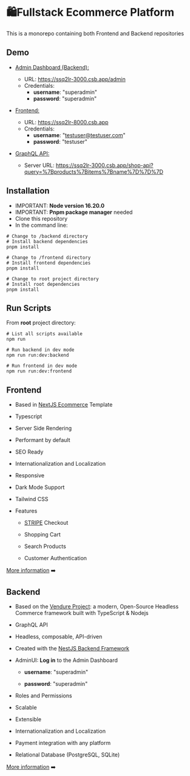 # 🛍Fullstack Ecommerce Platform

This is a monorepo containing both Frontend and Backend repositories

## Demo
- <u>Admin Dashboard (Backend):</u>
  - URL: https://ssq2lr-3000.csb.app/admin
  - Credentials:
    - **username**: "superadmin"
    - **password**: "superadmin"

- <u>Frontend:</u>

  - URL: https://ssq2lr-8000.csb.app
  - Credentials:
    - **username**: "testuser@testuser.com"
    - **password**: "testuser"

- <u>GraphQL API:</u>
  - Server URL: https://ssq2lr-3000.csb.app/shop-api?query=%7Bproducts%7Bitems%7Bname%7D%7D%7D

## Installation
- IMPORTANT: **Node version 16.20.0**
- IMPORTANT: **Pnpm package manager** needed
- Clone this repository
- In the command line:

```shell
# Change to /backend directory
# Install backend dependencies
pnpm install

# Change to /frontend directory
# Install frontend dependencies
pnpm install

# Change to root project directory
# Install root dependencies
pnpm install
```    

## Run Scripts

From **root** project directory:

```shell
# List all scripts available
npm run

# Run backend in dev mode
npm run run:dev:backend

# Run frontend in dev mode
npm run run:dev:frontend

```




## Frontend

- Based in [NextJS Ecommerce](https://nextjs.org/commerce) Template

- Typescript

- Server Side Rendering

- Performant by default

- SEO Ready

- Internationalization and Localization

- Responsive

- Dark Mode Support

- Tailwind CSS

- Features
  - [STRIPE](https://stripe.com/es) Checkout

  - Shopping Cart

  - Search Products

  - Customer Authentication



[More information](./frontend/README.md) ➡️




## Backend

- Based on the [Vendure Project](https://www.vendure.io): a modern, Open-Source Headless Commerce framework built with TypeScript & Nodejs

- GraphQL API

- Headless, composable, API-driven

- Created with the [NestJS Backend Framework](https://nestjs.com/)

- AdminUI: **Log in** to the Admin Dashboard
  - **username**: "superadmin"

  - **password**: "superadmin"

- Roles and Permissions

- Scalable

- Extensible

- Internationalization and Localization

- Payment integration with any platform

- Relational Database (PostgreSQL, SQLite)


[More information](./backend/README.md) ➡️
